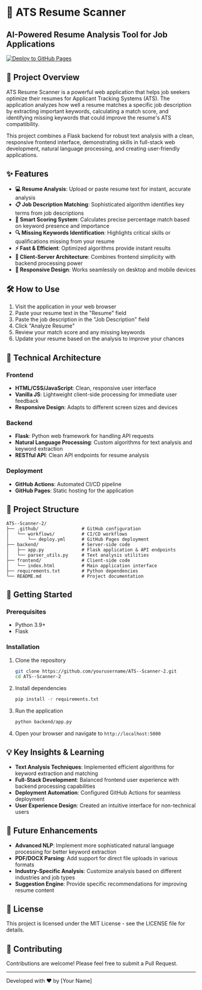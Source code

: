 # 🎯 ATS Resume Scanner

## AI-Powered Resume Analysis Tool for Job Applications

[![Deploy to GitHub Pages](https://github.com/abhizazu/ATS--Scanner-2/actions/workflows/deploy.yml/badge.svg)](https://github.com/abhizazu/ATS--Scanner-2/actions/workflows/deploy.yml)

## 🚀 Project Overview

ATS Resume Scanner is a powerful web application that helps job seekers optimize their resumes for Applicant Tracking Systems (ATS). The application analyzes how well a resume matches a specific job description by extracting important keywords, calculating a match score, and identifying missing keywords that could improve the resume's ATS compatibility.

This project combines a Flask backend for robust text analysis with a clean, responsive frontend interface, demonstrating skills in full-stack web development, natural language processing, and creating user-friendly applications.

## ✨ Features

- **💻 Resume Analysis**: Upload or paste resume text for instant, accurate analysis
- **📋 Job Description Matching**: Sophisticated algorithm identifies key terms from job descriptions
- **🎯 Smart Scoring System**: Calculates precise percentage match based on keyword presence and importance
- **🔍 Missing Keywords Identification**: Highlights critical skills or qualifications missing from your resume
- **⚡ Fast & Efficient**: Optimized algorithms provide instant results
- **🔄 Client-Server Architecture**: Combines frontend simplicity with backend processing power
- **📱 Responsive Design**: Works seamlessly on desktop and mobile devices

## 🛠️ How to Use

1. Visit the application in your web browser
2. Paste your resume text in the "Resume" field
3. Paste the job description in the "Job Description" field
4. Click "Analyze Resume"
5. Review your match score and any missing keywords
6. Update your resume based on the analysis to improve your chances

## 🔧 Technical Architecture

### Frontend
- **HTML/CSS/JavaScript**: Clean, responsive user interface
- **Vanilla JS**: Lightweight client-side processing for immediate user feedback
- **Responsive Design**: Adapts to different screen sizes and devices

### Backend
- **Flask**: Python web framework for handling API requests
- **Natural Language Processing**: Custom algorithms for text analysis and keyword extraction
- **RESTful API**: Clean API endpoints for resume analysis

### Deployment
- **GitHub Actions**: Automated CI/CD pipeline
- **GitHub Pages**: Static hosting for the application

## 🧰 Project Structure

```
ATS--Scanner-2/
├── .github/                # GitHub configuration
│   └── workflows/          # CI/CD workflows
│       └── deploy.yml      # GitHub Pages deployment
├── backend/                # Server-side code
│   ├── app.py              # Flask application & API endpoints
│   └── parser_utils.py     # Text analysis utilities
├── frontend/               # Client-side code
│   └── index.html          # Main application interface
├── requirements.txt        # Python dependencies
└── README.md               # Project documentation
```

## 🚀 Getting Started

### Prerequisites
- Python 3.9+
- Flask

### Installation

1. Clone the repository
   ```bash
   git clone https://github.com/yourusername/ATS--Scanner-2.git
   cd ATS--Scanner-2
   ```

2. Install dependencies
   ```bash
   pip install -r requirements.txt
   ```

3. Run the application
   ```bash
   python backend/app.py
   ```

4. Open your browser and navigate to `http://localhost:5000`

## 💡 Key Insights & Learning

- **Text Analysis Techniques**: Implemented efficient algorithms for keyword extraction and matching
- **Full-Stack Development**: Balanced frontend user experience with backend processing capabilities
- **Deployment Automation**: Configured GitHub Actions for seamless deployment
- **User Experience Design**: Created an intuitive interface for non-technical users

## 🔮 Future Enhancements

- **Advanced NLP**: Implement more sophisticated natural language processing for better keyword extraction
- **PDF/DOCX Parsing**: Add support for direct file uploads in various formats
- **Industry-Specific Analysis**: Customize analysis based on different industries and job types
- **Suggestion Engine**: Provide specific recommendations for improving resume content

## 📄 License

This project is licensed under the MIT License - see the LICENSE file for details.

## 🤝 Contributing

Contributions are welcome! Please feel free to submit a Pull Request.

---

Developed with ❤️ by [Your Name]

